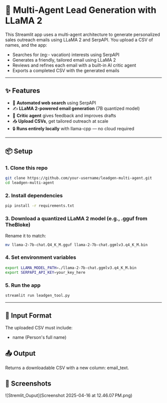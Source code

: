 # 🧠 Multi-Agent Lead Generation with LLaMA 2

This Streamlit app uses a multi-agent architecture to generate personalized sales outreach emails using LLaMA 2 and SerpAPI. You upload a CSV of names, and the app:
- Searches for (eg:- vacation) interests using SerpAPI
- Generates a friendly, tailored email using LLaMA 2
- Reviews and refines each email with a built-in AI critic agent
- Exports a completed CSV with the generated emails

---

## ✨ Features

- 🔎 **Automated web search** using SerpAPI
- ✍️ **LLaMA 2-powered email generation** (7B quantized model)
- 👀 **Critic agent** gives feedback and improves drafts
- 📥 **Upload CSVs**, get tailored outreach at scale
- 🔒 **Runs entirely locally** with llama-cpp — no cloud required

---

## 📦 Setup

### 1. Clone this repo
```bash
git clone https://github.com/your-username/leadgen-multi-agent.git
cd leadgen-multi-agent
```

### 2. Install dependencies
```bash
pip install -r requirements.txt
```

### 3. Download a quantized LLaMA 2 model (e.g., .gguf from TheBloke)
Rename it to match:
```bash
mv llama-2-7b-chat.Q4_K_M.gguf llama-2-7b-chat.ggmlv3.q4_K_M.bin
```

### 4. Set environment variables
```bash
export LLAMA_MODEL_PATH=./llama-2-7b-chat.ggmlv3.q4_K_M.bin
export SERPAPI_API_KEY=your_key_here
```

### 5. Run the app
```bash
streamlit run leadgen_tool.py
```
---

## 🧾 Input Format
The uploaded CSV must include:
- name (Person's full name)

## 📤 Output
Returns a downloadable CSV with a new column: email_text.

## 📸 Screenshots
![Stremlit_Ouput](Screenshot 2025-04-16 at 12.46.07 PM.png)